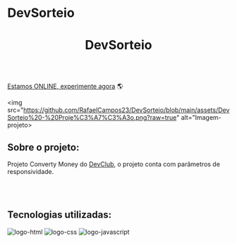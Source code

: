 # DevSorteio
<h1 align="center">DevSorteio</h1>
<br>
<br>

[Estamos ONLINE, experimente agora]() :earth_americas:<br>

<img src="https://github.com/RafaelCampos23/DevSorteio/blob/main/assets/DevSorteio%20-%20Proje%C3%A7%C3%A3o.png?raw=true" alt="Imagem-projeto></img>
    
<h2><b>Sobre o projeto:</b></h2>
    <p>Projeto Converty Money do <a href="https://rodolfomori.com.br/devclub">DevClub</a>, o projeto conta com parâmetros de responsividade.</p>

<br>
<br>

<h2><b>Tecnologias utilizadas:</b></h2>
    <img src="https://img.shields.io/badge/HTML5-E34F26?style=for-the-badge&logo=html5&logoColor=white" alt="logo-html"/>
    <img src="https://img.shields.io/badge/CSS3-1572B6?style=for-the-badge&logo=css3&logoColor=white" alt="logo-css"/>
    <img src="https://img.shields.io/badge/JavaScript-F7DF1E?style=for-the-badge&logo=javascript&logoColor=black" alt="logo-javascript"/>
    
<br>
<br>
